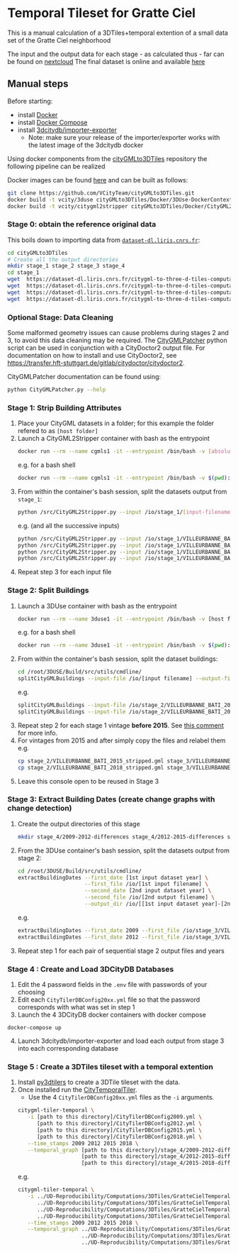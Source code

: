 # Temporal Tileset for Gratte Ciel
This is a manual calculation of a 3DTiles+temporal extention of a small data set of the Gratte Ciel neighborhood

The input and the output data for each stage - as calculated thus - far can be found on [nextcloud](https://partage.liris.cnrs.fr/index.php/f/151016)
The final dataset is online and available [here](https://dataset-dl.liris.cnrs.fr/three-d-tiles-lyon-metropolis/Villeurbanne_GratteCiel_Temporal_2009-2012-2015-2018_TileSet/)

## Manual steps

Before starting:

- install [Docker](https://docs.docker.com/engine/install/)
- install [Docker Compose](https://docs.docker.com/compose/install/)
- install [3dcitydb/importer-exporter](https://github.com/3dcitydb/3dcitydb-suite/releases)
  - Note: make sure your release of the importer/exporter works with the latest image of the 3dcitydb docker

Using docker components from the [cityGMLto3DTiles](https://github.com/VCityTeam/cityGMLto3DTiles) repository the following pipeline can be realized

Docker images can be found [here](https://github.com/VCityTeam/cityGMLto3DTiles/tree/master/Docker) and can be built as follows:
```bash
git clone https://github.com/VCityTeam/cityGMLto3DTiles.git
docker build -t vcity/3duse cityGMLto3DTiles/Docker/3DUse-DockerContext
docker build -t vcity/citygml2stripper cityGMLto3DTiles/Docker/CityGML2Stripper-DockerContext
```

### Stage 0: obtain the reference original data

This boils down to importing data from [`dataset-dl.liris.cnrs.fr`](https://dataset-dl.liris.cnrs.fr/citygml-to-three-d-tiles-computations/stage_1/):

```bash
cd cityGMLto3DTiles
# Create all the output directories
mkdir stage_1 stage_2 stage_3 stage_4 
cd stage_1
wget  https://dataset-dl.liris.cnrs.fr/citygml-to-three-d-tiles-computations/stage_1/2009/VILLEURBANNE_BATI_2009_patched.gml
wget  https://dataset-dl.liris.cnrs.fr/citygml-to-three-d-tiles-computations/stage_1/2012/VILLEURBANNE_BATI_2012_patched.gml
wget  https://dataset-dl.liris.cnrs.fr/citygml-to-three-d-tiles-computations/stage_1/2015/VILLEURBANNE_BATI_2015_patched.gml
wget  https://dataset-dl.liris.cnrs.fr/citygml-to-three-d-tiles-computations/stage_1/2018/VILLEURBANNE_BATI_2018_patched.gml
```

### Optional Stage: Data Cleaning
Some malformed geometry issues can cause problems during stages 2 and 3, to avoid this data cleaning may be required.
The [CityGMLPatcher](./CityGMLPatcher.py) python script can be used in conjunction with a CityDoctor2 output file.
For documentation on how to install and use CityDoctor2, see https://transfer.hft-stuttgart.de/gitlab/citydoctor/citydoctor2.

CityGMLPatcher documentation can be found using:
```bash
python CityGMLPatcher.py --help
```

### Stage 1: Strip Building Attributes

1. Place your CityGML datasets in a folder; for this example the folder refered to as `[host folder]`
2. Launch a CityGML2Stripper container with bash as the entrypoint
   ```bash
   docker run --rm --name cgmls1 -it --entrypoint /bin/bash -v [absolute-path-to-host-folder]:/io vcity/citygml2stripper
   ```
   e.g. for a bash shell
   ```bash
   docker run --rm --name cgmls1 -it --entrypoint /bin/bash -v $(pwd):/io vcity/citygml2stripper
   ```
3. From within the container's bash session, split the datasets output from `stage_1`:
   ```bash
   python /src/CityGML2Stripper.py --input /io/stage_1/[input-filename] --output /io/stage_2/[output-filename] --remove-building-parts
   ```
   e.g. (and all the successive inputs)
   ```bash
   python /src/CityGML2Stripper.py --input /io/stage_1/VILLEURBANNE_BATI_2009_patched.gml --output /io/stage_2/VILLEURBANNE_BATI_2009_stripped.gml --remove-building-parts
   python /src/CityGML2Stripper.py --input /io/stage_1/VILLEURBANNE_BATI_2012_patched.gml --output /io/stage_2/VILLEURBANNE_BATI_2012_stripped.gml --remove-building-parts
   python /src/CityGML2Stripper.py --input /io/stage_1/VILLEURBANNE_BATI_2015_patched.gml --output /io/stage_2/VILLEURBANNE_BATI_2015_stripped.gml --remove-building-parts
   python /src/CityGML2Stripper.py --input /io/stage_1/VILLEURBANNE_BATI_2018_patched.gml --output /io/stage_2/VILLEURBANNE_BATI_2018_stripped.gml --remove-building-parts
   ```
4. Repeat step 3 for each input file

### Stage 2: Split Buildings
1. Launch a 3DUse container with bash as the entrypoint
   ```bash
   docker run --rm --name 3duse1 -it --entrypoint /bin/bash -v [host folder]:/io vcity/3duse
   ```
   e.g. for a bash shell
   ```bash
   docker run --rm --name 3duse1 -it --entrypoint /bin/bash -v $(pwd):/io vcity/3duse
   ```
2. From within the container's bash session, split the dataset buildings:
   ```bash
   cd /root/3DUSE/Build/src/utils/cmdline/
   splitCityGMLBuildings --input-file /io/[input filename] --output-file /io/[output filename]
   ```
   e.g.
   ```bash
   splitCityGMLBuildings --input-file /io/stage_2/VILLEURBANNE_BATI_2009_stripped.gml --output-file /io/stage_3/VILLEURBANNE_BATI_2009_stripped_split.gml
   splitCityGMLBuildings --input-file /io/stage_2/VILLEURBANNE_BATI_2012_stripped.gml --output-file /io/stage_3/VILLEURBANNE_BATI_2012_stripped_split.gml
   ```
4. Repeat step 2 for each stage 1 vintage **before 2015**. 
   See [this comment](https://github.com/VCityTeam/cityGMLto3DTiles/blob/3c10f8235f6ab6c8a28df60f7b065ae8865b7623/PythonCallingDocker/demo_split_buildings.py#L32) for more info.
5. For vintages from 2015 and after simply copy the files and relabel them e.g.
   ```bash
   cp stage_2/VILLEURBANNE_BATI_2015_stripped.gml stage_3/VILLEURBANNE_BATI_2015_stripped_split.gml
   cp stage_2/VILLEURBANNE_BATI_2018_stripped.gml stage_3/VILLEURBANNE_BATI_2018_stripped_split.gml
   ```
6. Leave this console open to be reused in Stage 3

### Stage 3: Extract Building Dates (create change graphs with change detection)
1. Create the output directories of this stage
   ```bash
   mkdir stage_4/2009-2012-differences stage_4/2012-2015-differences stage_4/2015-2018-differences
   ```
3. From the 3DUse container's bash session, split the datasets output from stage 2:
   ```bash
   cd /root/3DUSE/Build/src/utils/cmdline/
   extractBuildingDates --first_date [1st input dataset year] \
                        --first_file /io/[1st input filename] \
                        --second_date [2nd input dataset year] \
                        --second_file /io/[2nd output filename] \
                        --output_dir /io/[[1st input dataset year]-[2nd input dataset year]]
   ```
   e.g. 
   ```bash
   extractBuildingDates --first_date 2009 --first_file /io/stage_3/VILLEURBANNE_BATI_2009_stripped_split.gml --second_date 2012 --second_file /io/stage_3/VILLEURBANNE_BATI_2012_stripped_split.gml --output_dir /io/stage_4/2009-2012-differences
   extractBuildingDates --first_date 2012 --first_file /io/stage_3/VILLEURBANNE_BATI_2012_stripped_split.gml --second_date 2015 --second_file /io/stage_3/VILLEURBANNE_BATI_2015_stripped_split.gml --output_dir /io/stage_4/2012-2015-differences
   ```
2. Repeat step 1 for each pair of sequential stage 2 output files and years

### Stage 4 : Create and Load 3DCityDB Databases
1. Edit the 4 password fields in the `.env` file with passwords of your choosing
2. Edit each `CityTilerDBConfig20xx.yml` file so that the password corresponds with what was set in step 1 
3. Launch the 4 3DCityDB docker containers with docker compose
```
docker-compose up
```
4. Launch 3dcitydb/importer-exporter and load each output from stage 3 into each corresponding database 

### Stage 5 : Create a 3DTiles tileset with a temporal extention
1. Install [py3dtilers](https://github.com/VCityTeam/py3dtilers#installation-from-sources) to create a 3DTile tileset with the data.
2. Once installed run the [CityTemporalTiler](https://github.com/VCityTeam/py3dtilers/tree/master/py3dtilers/CityTiler#citytemporaltiler-features).
   - Use the 4 `CityTilerDBConfig20xx.yml` files as the `-i` arguments.
   ```bash
   citygml-tiler-temporal \
      -i [path to this directory]/CityTilerDBConfig2009.yml \
         [path to this directory]/CityTilerDBConfig2012.yml \
         [path to this directory]/CityTilerDBConfig2015.yml \
         [path to this directory]/CityTilerDBConfig2018.yml \
      --time_stamps 2009 2012 2015 2018 \
      --temporal_graph [path to this directory]/stage_4/2009-2012-differences/DifferencesAsGraph.json \
                       [path to this directory]/stage_4/2012-2015-differences/DifferencesAsGraph.json \
                       [path to this directory]/stage_4/2015-2018-differences/DifferencesAsGraph.json
   ```
   e.g.
   ```bash
   citygml-tiler-temporal \
      -i ../UD-Reproducibility/Computations/3DTiles/GratteCielTemporal2009-2018/CityTilerDBConfig2009.yml \
         ../UD-Reproducibility/Computations/3DTiles/GratteCielTemporal2009-2018/CityTilerDBConfig2012.yml \
         ../UD-Reproducibility/Computations/3DTiles/GratteCielTemporal2009-2018/CityTilerDBConfig2015.yml \
         ../UD-Reproducibility/Computations/3DTiles/GratteCielTemporal2009-2018/CityTilerDBConfig2018.yml \
      --time_stamps 2009 2012 2015 2018 \
      --temporal_graph ../UD-Reproducibility/Computations/3DTiles/GratteCielTemporal2009-2018/stage_4/2009-2012-differences/DifferencesAsGraph.json \
                       ../UD-Reproducibility/Computations/3DTiles/GratteCielTemporal2009-2018/stage_4/2012-2015-differences/DifferencesAsGraph.json \
                       ../UD-Reproducibility/Computations/3DTiles/GratteCielTemporal2009-2018/stage_4/2015-2018-differences/DifferencesAsGraph.json
   ```